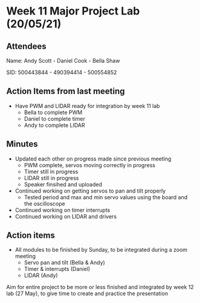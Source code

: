 # Week 11 Major Project Lab (20/05/21)

## Attendees
Name:   Andy Scott - Daniel Cook - Bella Shaw

SID: 500443844 - 490394414 - 500554852

## Action Items from last meeting
* Have PWM and LIDAR ready for integration by week 11 lab
    * Bella to complete PWM
    * Daniel to complete timer
    * Andy to complete LIDAR
    
## Minutes
* Updated each other on progress made since previous meeting
    * PWM complete, servos moving correctly in progress
    * Timer still in progress
    * LIDAR still in progress
    * Speaker finsihed and uploaded
* Continued working on getting servos to pan and tilt properly
    * Tested period and max and min servo values using the board and the oscilloscope
* Continued working on timer interrupts
* Continued working on LIDAR and drivers

## Action items
* All modules to be finished by Sunday, to be integrated during a zoom meeting
    * Servo pan and tilt (Bella & Andy)
    * Timer & interrupts (Daniel)
    * LIDAR (Andy)

Aim for entire project to be more or less finished and integrated by week 12 lab (27 May), to give time to create and practice the presentation
